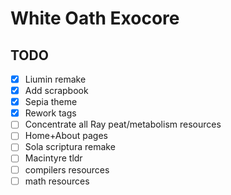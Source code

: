 # White Oath Exocore

## TODO
- [X] Liumin remake
- [X] Add scrapbook
- [X] Sepia theme
- [X] Rework tags
- [ ] Concentrate all Ray peat/metabolism resources 
- [ ] Home+About pages
- [ ] Sola scriptura remake
- [ ] Macintyre tldr
- [ ] compilers resources
- [ ] math resources